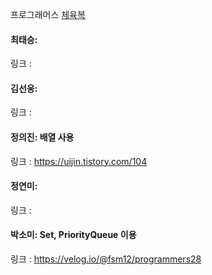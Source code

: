 프로그래머스 [체육복](https://school.programmers.co.kr/learn/courses/30/lessons/42862)<br>

#### 최태승: 
링크 : 

#### 김선웅: 
링크 :

#### 정의진: 배열 사용
링크 : https://uijin.tistory.com/104

#### 정연미: 
링크 : 

#### 박소미: Set, PriorityQueue 이용
링크 : https://velog.io/@fsm12/programmers28
